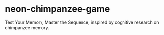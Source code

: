 # neon-chimpanzee-game
Test Your Memory, Master the Sequence, inspired by cognitive research on chimpanzee memory.
